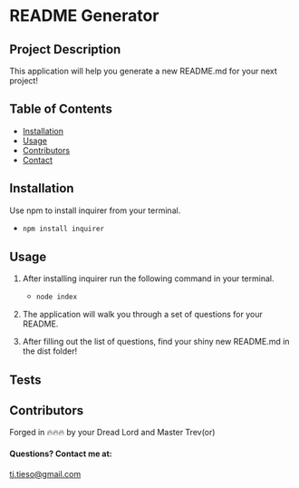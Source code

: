 # README Generator

## Project Description

This application will help you generate a new README.md for your next project!

## Table of Contents

- [Installation](#installation)
- [Usage](#usage)
- [Contributors](#contributors)
- [Contact](#contact)

## Installation

Use npm to install inquirer from your terminal.

- ```bash
  npm install inquirer
  ```

## Usage

1. After installing inquirer run the following command in your terminal.

   - ```bash
     node index
     ```

2. The application will walk you through a set of questions for your README.

3. After filling out the list of questions, find your shiny new README.md in the dist folder!

## Tests

<!-- insert screencastify link -->

## Contributors

Forged in 🔥🔥🔥 by your Dread Lord and Master Trev(or)

#### Questions? Contact me at:

tj.tieso@gmail.com

